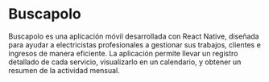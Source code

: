# Buscapolo
Buscapolo es una aplicación móvil desarrollada con React Native, diseñada para ayudar a electricistas profesionales a gestionar sus trabajos, clientes e ingresos de manera eficiente. La aplicación permite llevar un registro detallado de cada servicio, visualizarlo en un calendario, y obtener un resumen de la actividad mensual.
